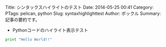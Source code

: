 Title: シンタックスハイライトのテスト
Date: 2014-05-25 00:41
Category: PTags: pelican, python
Slug: syntaxhighlighttest
Author: ボックル
Summary: 記事の要約です。

- Pythonコードのハイライト表示テスト

```python
print "Hello World!!"
```


